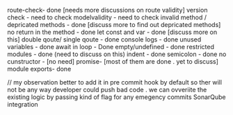 route-check- done [needs more discussions on route validity]
version check - need to check
modelvalidity  - need to check
invalid method / depricated methods - done [discuss more to find out depricated methods]
no return in the method - done 
let const and var - done [discuss more on this]
double qoute/ single qoute - done
console logs - done
unused variables - done 
await in loop - Done
empty/undefined - done
restricted modules - done (need to discuss on this)
indent - done
semicolon - done
no cunstructor - [no need]
promise- [most of them are done . yet to discuss]
module exports- done


// my observation 
better to add it in pre commit hook by default so ther will not be any way developer could 
push bad code .
we can ovveriite the existing logic by passing kind of flag for any emegency commits
SonarQube integration
<!-- //docker run -d --name sonarqube -p 9000:9000 sonarqube -->
<!-- http://localhost:9000/ -->

<!-- http://localhost:9000/ -->

<!-- to run  -->
<!-- ./sonar-scanner \
  -Dsonar.projectKey=ESlint_POC \
  -Dsonar.sources=./server \
  -Dsonar.host.url=http://localhost:9000 \
  -Dsonar.exclusions=**/node_modules/** \
  -Dsonar.projectName=com.ESlint:ESlint-POC \
  -Dsonar.projectBaseDir=/Users/ganabhat/Desktop/mystack/ESlint_Custom_Rules/ES/ESlint_Custom_Rules \
  -Dsonar.login=3ce454d8ccc5561d9a2da46bd967db987e9d8747 -->


<!-- docker run -ti -v ${pwd}:/root/src — link sonarqube newtmitch/sonar-scanner:4 -D sonar.host.url=http://sonarqube:9000 -D sonar.scm.provider=git -D sonar.project
BaseDir=/root/src -D sonar.sources=. -D sonar.projectName=”com.ESlint:ESlint-POC” -D sonar.exclusions=**/node_modules/** -D sonar.sources=./server -D sonar.login=3ce454d8ccc5561d9a2da46bd967db987e9d8747 -->

<!-- docker run \
    --rm \
    -e SONAR_HOST_URL="http://${SONARQUBE_URL}" \
    -e SONAR_LOGIN="3ce454d8ccc5561d9a2da46bd967db987e9d8747" \
    -v "/Users/ganabhat/Desktop/mystack/ESlint_Custom_Rules/ES/ESlint_Custom_Rules:/usr/src" \
    sonarsource/sonar-scanner-cli -->